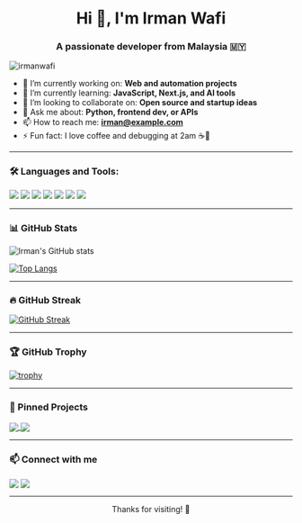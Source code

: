 <h1 align="center">Hi 👋, I'm Irman Wafi</h1>
<h3 align="center">A passionate developer from Malaysia 🇲🇾</h3>

<p align="left"> <img src="https://komarev.com/ghpvc/?username=irmanwafi&label=Profile%20views&color=0e75b6&style=flat" alt="irmanwafi" /> </p>

- 🔭 I’m currently working on: **Web and automation projects**
- 🌱 I’m currently learning: **JavaScript, Next.js, and AI tools**
- 👯 I’m looking to collaborate on: **Open source and startup ideas**
- 💬 Ask me about: **Python, frontend dev, or APIs**
- 📫 How to reach me: **irman@example.com**
- ⚡ Fun fact: I love coffee and debugging at 2am ☕🐛

---

### 🛠️ Languages and Tools:

<p align="left">
  <img src="https://img.shields.io/badge/-Python-3776AB?style=flat&logo=python&logoColor=white" />
  <img src="https://img.shields.io/badge/-JavaScript-F7DF1E?style=flat&logo=javascript&logoColor=black" />
  <img src="https://img.shields.io/badge/-HTML5-E34F26?style=flat&logo=html5&logoColor=white" />
  <img src="https://img.shields.io/badge/-CSS3-1572B6?style=flat&logo=css3&logoColor=white" />
  <img src="https://img.shields.io/badge/-Node.js-339933?style=flat&logo=nodedotjs&logoColor=white" />
  <img src="https://img.shields.io/badge/-Git-F05032?style=flat&logo=git&logoColor=white" />
  <img src="https://img.shields.io/badge/-VS%20Code-007ACC?style=flat&logo=visual-studio-code&logoColor=white" />
</p>

---

### 📊 GitHub Stats

![Irman's GitHub stats](https://github-readme-stats.vercel.app/api?username=irmanwafi&show_icons=true&theme=radical)

[![Top Langs](https://github-readme-stats.vercel.app/api/top-langs/?username=irmanwafi&layout=compact)](https://github.com/anuraghazra/github-readme-stats)

---

### 🔥 GitHub Streak

[![GitHub Streak](https://streak-stats.demolab.com/?user=irmanwafi&theme=radical)](https://git.io/streak-stats)

---

### 🏆 GitHub Trophy

[![trophy](https://github-profile-trophy.vercel.app/?username=irmanwafi&theme=radical&no-frame=true&row=1&column=7)](https://github.com/ryo-ma/github-profile-trophy)

---

### 📌 Pinned Projects

<a href="https://github.com/irmanwafi/github-readme-stats">
  <img align="center" src="https://github-readme-stats.vercel.app/api/pin/?username=irmanwafi&repo=github-readme-stats&theme=radical" />
</a>
<a href="https://github.com/irmanwafi/some-other-repo">
  <img align="center" src="https://github-readme-stats.vercel.app/api/pin/?username=irmanwafi&repo=some-other-repo&theme=radical" />
</a>

---

### 📫 Connect with me

<p align="left">
  <a href="https://linkedin.com/in/yourname" target="blank"><img align="center" src="https://img.shields.io/badge/-LinkedIn-0077B5?style=flat&logo=linkedin&logoColor=white" /></a>
  <a href="mailto:irman@example.com"><img align="center" src="https://img.shields.io/badge/-Gmail-D14836?style=flat&logo=gmail&logoColor=white" /></a>
</p>

---

<p align="center">Thanks for visiting! 🙏</p>
